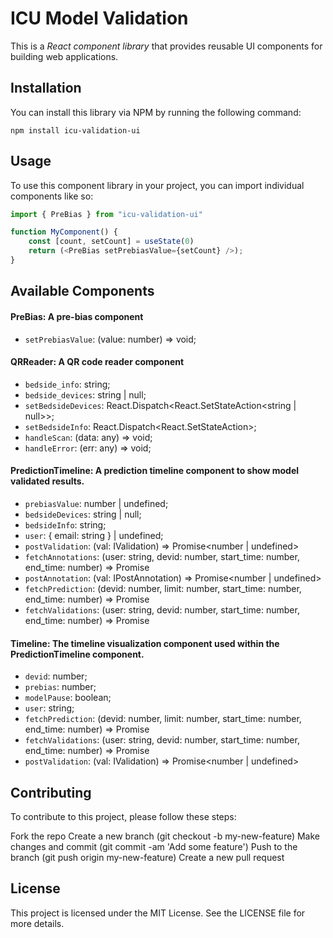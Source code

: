 # ICU Model Validation 

This is a *React component library* that provides reusable UI components for building web applications.

## Installation

You can install this library via NPM by running the following command:

```npm install icu-validation-ui```

## Usage

To use this component library in your project, you can import individual components like so:

```js
import { PreBias } from "icu-validation-ui"

function MyComponent() {
	const [count, setCount] = useState(0)
	return (<PreBias setPrebiasValue={setCount} />);
}
```

## Available Components

#### PreBias: A pre-bias component
- `setPrebiasValue`: (value: number) => void;

#### QRReader: A QR code reader component

- `bedside_info`: string;
- `bedside_devices`: string | null;
- `setBedsideDevices`: React.Dispatch<React.SetStateAction<string | null>>;
- `setBedsideInfo`: React.Dispatch<React.SetStateAction<string>>;
- `handleScan`: (data: any) => void;
- `handleError`: (err: any) => void;

#### PredictionTimeline: A prediction timeline component to show model validated results.

- `prebiasValue`: number | undefined;
- `bedsideDevices`: string | null;
- `bedsideInfo`: string;
- `user`: { email: string } | undefined;
- `postValidation`: (val: IValidation) => Promise<number | undefined>
- `fetchAnnotations`: (user: string, devid: number, start_time: number, end_time: number) => Promise<IAnnotation>
- `postAnnotation`: (val: IPostAnnotation) => Promise<number | undefined>
- `fetchPrediction`: (devid: number, limit: number, start_time: number, end_time: number) => Promise<PredictionScores>
- `fetchValidations`: (user: string, devid: number, start_time: number, end_time: number) => Promise<ValidatedScores>

#### Timeline: The timeline visualization component used within the PredictionTimeline component.

- `devid`: number;
- `prebias`: number;
- `modelPause`: boolean;
- `user`: string;
- `fetchPrediction`: (devid: number, limit: number, start_time: number, end_time: number) => Promise<PredictionScores>
- `fetchValidations`: (user: string, devid: number, start_time: number, end_time: number) => Promise<ValidatedScores>
- `postValidation`: (val: IValidation) => Promise<number | undefined>

<!-- - `PreBias`: A pre-bias component
- `QRReader`: A QR code reader component
- `PredictionTimeline`: A prediction timeline component to show model validated results. 
- `Timeline`: The timeline visualization component used in `PredictionTimeline` -->

## Contributing

To contribute to this project, please follow these steps:

Fork the repo
Create a new branch (git checkout -b my-new-feature)
Make changes and commit (git commit -am 'Add some feature')
Push to the branch (git push origin my-new-feature)
Create a new pull request

## License
This project is licensed under the MIT License. See the LICENSE file for more details.